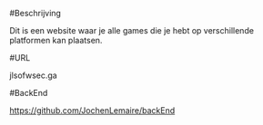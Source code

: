 #Beschrijving

Dit is een website waar je alle games die je hebt op verschillende platformen kan plaatsen.

#URL

jlsofwsec.ga

#BackEnd

https://github.com/JochenLemaire/backEnd

